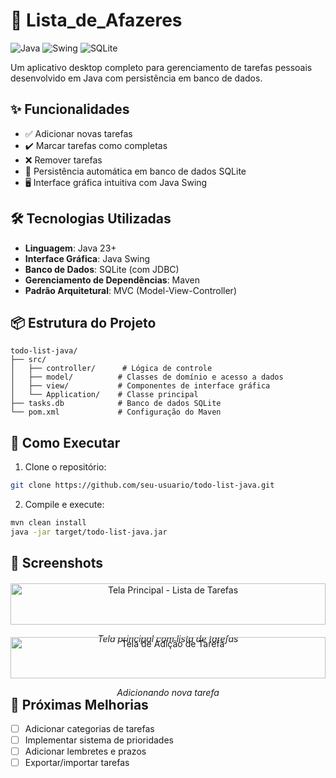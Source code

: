 # 📝 Lista_de_Afazeres

![Java](https://img.shields.io/badge/Java-23%2B-blue)
![Swing](https://img.shields.io/badge/GUI-Swing-orange)
![SQLite](https://img.shields.io/badge/Database-SQLite-brightgreen)

Um aplicativo desktop completo para gerenciamento de tarefas pessoais desenvolvido em Java com persistência em banco de dados.

## ✨ Funcionalidades

- ✅ Adicionar novas tarefas
- ✔️ Marcar tarefas como completas
- ❌ Remover tarefas
- 🔄 Persistência automática em banco de dados SQLite
- 🖥️ Interface gráfica intuitiva com Java Swing

## 🛠️ Tecnologias Utilizadas

- **Linguagem**: Java 23+
- **Interface Gráfica**: Java Swing
- **Banco de Dados**: SQLite (com JDBC)
- **Gerenciamento de Dependências**: Maven
- **Padrão Arquitetural**: MVC (Model-View-Controller)

## 📦 Estrutura do Projeto

```
todo-list-java/
├── src/
│   ├── controller/      # Lógica de controle
│   ├── model/          # Classes de domínio e acesso a dados
│   ├── view/           # Componentes de interface gráfica
│   └── Application/    # Classe principal
├── tasks.db            # Banco de dados SQLite
└── pom.xml             # Configuração do Maven
```

## 🚀 Como Executar

1. Clone o repositório:
```bash
git clone https://github.com/seu-usuario/todo-list-java.git
```

2. Compile e execute:
```bash
mvn clean install
java -jar target/todo-list-java.jar
```
## 📸 Screenshots

<div align="center" style="display: grid; grid-template-columns: repeat(auto-fit, minmax(300px, 1fr)); gap: 20px; margin: 20px 0;">

<div>
<img width="100%" alt="Tela Principal - Lista de Tarefas" src="https://github.com/user-attachments/assets/6b21e613-e623-4fb2-8856-9c23e261018c">
<p align="center"><em>Tela principal com lista de tarefas</em></p>
</div>

<div>
<img width="100%" alt="Tela de Adição de Tarefa" src="https://github.com/user-attachments/assets/d8c917e0-c957-4601-b978-a8c3d8112b98">
<p align="center"><em>Adicionando nova tarefa</em></p>
</div>

</div>


## 📌 Próximas Melhorias

- [ ] Adicionar categorias de tarefas
- [ ] Implementar sistema de prioridades
- [ ] Adicionar lembretes e prazos
- [ ] Exportar/importar tarefas
